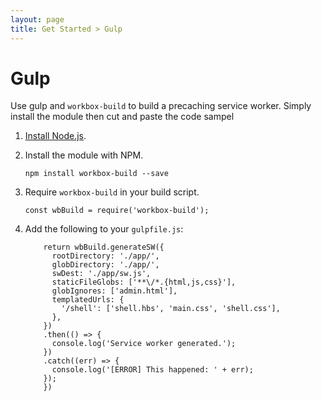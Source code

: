 ```yaml
---
layout: page
title: Get Started > Gulp
---
```


# Gulp

Use gulp and `workbox-build` to build a precaching service worker. Simply
install the module then cut and paste the code sampel

1. [Install Node.js](https://nodejs.org/en/).
1. Install the module with NPM.

    ```
    npm install workbox-build --save
    ```

1. Require `workbox-build` in your build script.

    ```
    const wbBuild = require('workbox-build');
    ```

1. Add the following to your `gulpfile.js`:

    ```gulp.task('test', () => {
        return wbBuild.generateSW({
          rootDirectory: './app/',
          globDirectory: './app/',
          swDest: './app/sw.js',
          staticFileGlobs: ['**\/*.{html,js,css}'],
          globIgnores: ['admin.html'],
          templatedUrls: {
            '/shell': ['shell.hbs', 'main.css', 'shell.css'],
          },
        })
        .then(() => {
          console.log('Service worker generated.');
        })
        .catch((err) => {
          console.log('[ERROR] This happened: ' + err);
        });
        })
    ```
